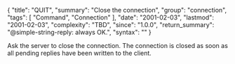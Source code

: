 {
  "title": "QUIT",
  "summary": "Close the connection",
  "group": "connection",
  "tags": [
    "Command",
    "Connection"
  ],
  "date": "2001-02-03",
  "lastmod": "2001-02-03",
  "complexity": "TBD",
  "since": "1.0.0",
  "return_summary": "@simple-string-reply: always OK.",
  "syntax": ""
}

Ask the server to close the connection.
The connection is closed as soon as all pending replies have been written to the
client.

